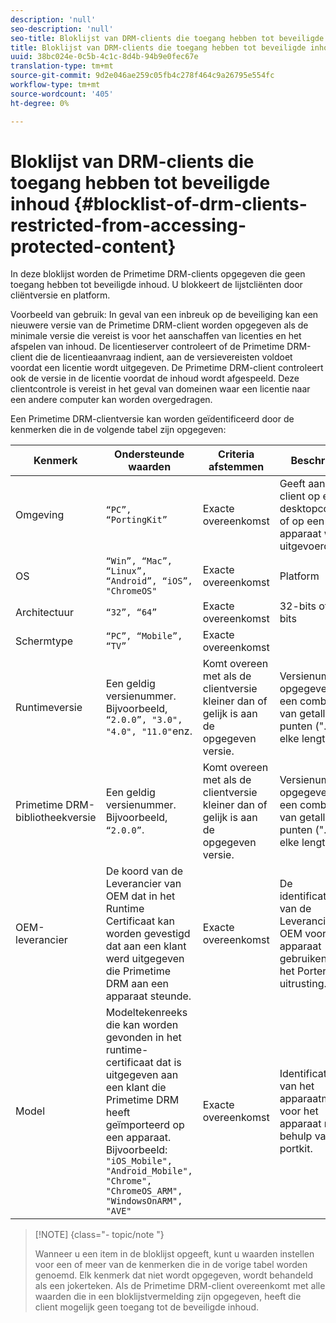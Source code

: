 ```yaml
---
description: 'null'
seo-description: 'null'
seo-title: Bloklijst van DRM-clients die toegang hebben tot beveiligde inhoud
title: Bloklijst van DRM-clients die toegang hebben tot beveiligde inhoud
uuid: 38bc024e-0c5b-4c1c-8d4b-94b9e0fec67e
translation-type: tm+mt
source-git-commit: 9d2e046ae259c05fb4c278f464c9a26795e554fc
workflow-type: tm+mt
source-wordcount: '405'
ht-degree: 0%

---
```



# Bloklijst van DRM-clients die toegang hebben tot beveiligde inhoud {#blocklist-of-drm-clients-restricted-from-accessing-protected-content}

In deze bloklijst worden de Primetime DRM-clients opgegeven die geen toegang hebben tot beveiligde inhoud. U blokkeert de lijstcliënten door cliëntversie en platform.

Voorbeeld van gebruik: In geval van een inbreuk op de beveiliging kan een nieuwere versie van de Primetime DRM-client worden opgegeven als de minimale versie die vereist is voor het aanschaffen van licenties en het afspelen van inhoud. De licentieserver controleert of de Primetime DRM-client die de licentieaanvraag indient, aan de versievereisten voldoet voordat een licentie wordt uitgegeven. De Primetime DRM-client controleert ook de versie in de licentie voordat de inhoud wordt afgespeeld. Deze clientcontrole is vereist in het geval van domeinen waar een licentie naar een andere computer kan worden overgedragen.

Een Primetime DRM-clientversie kan worden geïdentificeerd door de kenmerken die in de volgende tabel zijn opgegeven:

| **Kenmerk** | **Ondersteunde waarden** | **Criteria afstemmen** | **Beschrijving** |
|---|---|---|---|
| Omgeving | `“PC”, “PortingKit”` | Exacte overeenkomst | Geeft aan of de client op een desktopcomputer of op een ander apparaat wordt uitgevoerd. |
| OS | `“Win”, “Mac”, “Linux”, “Android”, “iOS”, "ChromeOS"` | Exacte overeenkomst | Platform |
| Architectuur | `“32”, “64”` | Exacte overeenkomst | 32-bits of 64-bits |
| Schermtype | `“PC”, “Mobile”, “TV”` | Exacte overeenkomst |  |
| Runtimeversie | Een geldig versienummer. Bijvoorbeeld, `“2.0.0”, "3.0", "4.0", "11.0"`enz. | Komt overeen met als de clientversie kleiner dan of gelijk is aan de opgegeven versie. | Versienummer is opgegeven als een combinatie van getallen en punten (&quot;.&quot;) van elke lengte. |
| Primetime DRM-bibliotheekversie | Een geldig versienummer. Bijvoorbeeld, `“2.0.0”`. | Komt overeen met als de clientversie kleiner dan of gelijk is aan de opgegeven versie. | Versienummer is opgegeven als een combinatie van getallen en punten (&quot;.&quot;) van elke lengte. |
| OEM-leverancier | De koord van de Leverancier van OEM dat in het Runtime Certificaat kan worden gevestigd dat aan een klant werd uitgegeven die Primetime DRM aan een apparaat steunde. | Exacte overeenkomst | De identificatiereeks van de Leverancier van OEM voor het apparaat gebruikend de het Porteren uitrusting. |
| Model | Modeltekenreeks die kan worden gevonden in het runtime-certificaat dat is uitgegeven aan een klant die Primetime DRM heeft geïmporteerd op een apparaat. Bijvoorbeeld: `"iOS_Mobile", "Android_Mobile", "Chrome", "ChromeOS_ARM", "WindowsOnARM", "AVE"` | Exacte overeenkomst | Identificatiereeks van het apparaatmodel voor het apparaat met behulp van de portkit. |

>[!NOTE] {class=&quot;- topic/note &quot;}
>
>Wanneer u een item in de bloklijst opgeeft, kunt u waarden instellen voor een of meer van de kenmerken die in de vorige tabel worden genoemd. Elk kenmerk dat niet wordt opgegeven, wordt behandeld als een jokerteken. Als de Primetime DRM-client overeenkomt met alle waarden die in een bloklijstvermelding zijn opgegeven, heeft die client mogelijk geen toegang tot de beveiligde inhoud.

